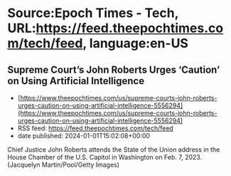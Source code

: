 # Source:Epoch Times - Tech, URL:https://feed.theepochtimes.com/tech/feed, language:en-US

## Supreme Court’s John Roberts Urges ‘Caution’ on Using Artificial Intelligence
 - [https://www.theepochtimes.com/us/supreme-courts-john-roberts-urges-caution-on-using-artificial-intelligence-5556294](https://www.theepochtimes.com/us/supreme-courts-john-roberts-urges-caution-on-using-artificial-intelligence-5556294)
 - RSS feed: https://feed.theepochtimes.com/tech/feed
 - date published: 2024-01-01T15:02:08+00:00

Chief Justice John Roberts attends the State of the Union address in the House Chamber of the U.S. Capitol in Washington on Feb. 7, 2023. (Jacquelyn Martin/Pool/Getty Images)

